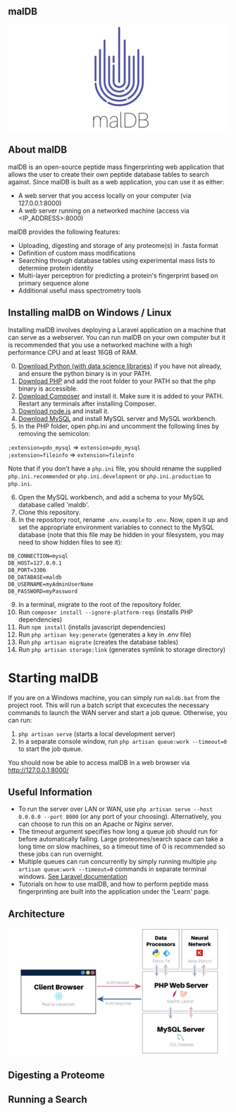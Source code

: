 ## malDB

![Architecture Overview](docs/logo.png)

## About malDB

malDB is an open-source peptide mass fingerprinting web application that allows the user to create their own peptide database tables to search against. Since malDB is built as a web application, you can use it as either:

- A web server that you access locally on your computer (via 127.0.0.1:8000)
- A web server running on a networked machine (access via <IP_ADDRESS>:8000)

malDB provides the following features:

- Uploading, digesting and storage of any proteome(s) in .fasta format
- Definition of custom mass modifications
- Searching through database tables using experimental mass lists to determine protein identity
- Multi-layer perceptron for predicting a protein's fingerprint based on primary sequence alone
- Additional useful mass spectrometry tools

## Installing malDB on Windows / Linux

Installing malDB involves deploying a Laravel application on a machine that can serve as a webserver. You can run malDB on your own computer but it is recommended that you use a networked machine with a high performance CPU and at least 16GB of RAM.

0. [Download Python (with data science libraries)](https://www.anaconda.com/) if you have not already, and ensure the python binary is in your PATH.
1. [Download PHP](https://www.php.net/downloads.php) and add the root folder to your PATH so that the php binary is accessible.
2. [Download Composer](https://getcomposer.org/) and install it. Make sure it is added to your PATH. Restart any terminals after installing Composer.
3. [Download node.js](https://nodejs.org/en/) and install it.
4. [Download MySQL](https://dev.mysql.com/downloads/installer/) and install MySQL server and MySQL workbench.
5. In the PHP folder, open php.ini and uncomment the following lines by removing the semicolon:

`;extension=pdo_mysql` => `extension=pdo_mysql` \
`;extension=fileinfo`  => `extension=fileinfo`  

Note that if you don't have a `php.ini` file, you should rename the supplied `php.ini.recommended` or `php.ini.development` or `php.ini.production` to `php.ini`.

6. Open the MySQL workbench, and add a schema to your MySQL database called 'maldb'.
7. Clone this repository.
8. In the repository root, rename `.env.example` to `.env`. Now, open it up and set the appropriate environment variables to connect to the MySQL database (note that this file may be hidden in your filesystem, you may need to show hidden files to see it): 

```
DB_CONNECTION=mysql 
DB_HOST=127.0.0.1 
DB_PORT=3306 
DB_DATABASE=maldb
DB_USERNAME=myAdminUserName
DB_PASSWORD=myPassword
```

9. In a terminal, migrate to the root of the repository folder.
10. Run `composer install --ignore-platform-reqs` (installs PHP dependencies)
11. Run `npm install` (installs javascript dependencies)
12. Run `php artisan key:generate` (generates a key in .env file)
13. Run `php artisan migrate` (creates the database tables)
14. Run `php artisan storage:link` (generates symlink to storage directory)

# Starting malDB

If you are on a Windows machine, you can simply run `maldb.bat` from the project root. This will run a batch script that excecutes the necessary commands to launch the WAN server and start a job queue. Otherwise, you can run:

1. `php artisan serve` (starts a local development server)
2. In a separate console window, run `php artisan queue:work --timeout=0` to start the job queue.

You should now be able to access malDB in a web browser via http://127.0.0.1:8000/

## Useful Information

- To run the server over LAN or WAN, use `php artisan serve --host 0.0.0.0 --port 8000` (or any port of your choosing). Alternatively, you can choose to run this on an Apache or Nginx server.
- The timeout argument specifies how long a queue job should run for before automatically failing. Large proteomes/search space can take a long time on slow machines, so a timeout time of 0 is recommended so these jobs can run overnight.
- Multiple queues can run concurrently by simply running multiple `php artisan queue:work --timeout=0` commands in separate terminal windows. [See Laravel documentation](https://laravel.com/docs/8.x/queues)
- Tutorials on how to use malDB, and how to perform peptide mass fingerprinting are built into the application under the 'Learn' page.

## Architecture

![Architecture Overview](docs/overview.png)

## Digesting a Proteome

## Running a Search